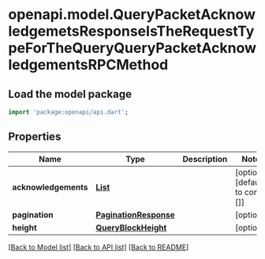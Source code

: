 # openapi.model.QueryPacketAcknowledgemetsResponseIsTheRequestTypeForTheQueryQueryPacketAcknowledgementsRPCMethod

## Load the model package
```dart
import 'package:openapi/api.dart';
```

## Properties
Name | Type | Description | Notes
------------ | ------------- | ------------- | -------------
**acknowledgements** | [**List<QueryPacketAcknowledgemetsResponseIsTheRequestTypeForTheQueryQueryPacketAcknowledgementsRPCMethodAcknowledgementsInner>**](QueryPacketAcknowledgemetsResponseIsTheRequestTypeForTheQueryQueryPacketAcknowledgementsRPCMethodAcknowledgementsInner.md) |  | [optional] [default to const []]
**pagination** | [**PaginationResponse**](PaginationResponse.md) |  | [optional] 
**height** | [**QueryBlockHeight**](QueryBlockHeight.md) |  | [optional] 

[[Back to Model list]](../README.md#documentation-for-models) [[Back to API list]](../README.md#documentation-for-api-endpoints) [[Back to README]](../README.md)


